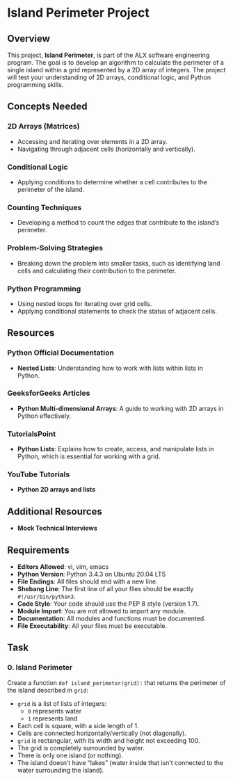 # Island Perimeter Project

## Overview

This project, **Island Perimeter**, is part of the ALX software engineering program. The goal is to develop an algorithm to calculate the perimeter of a single island within a grid represented by a 2D array of integers. The project will test your understanding of 2D arrays, conditional logic, and Python programming skills.

## Concepts Needed

### 2D Arrays (Matrices)

- Accessing and iterating over elements in a 2D array.
- Navigating through adjacent cells (horizontally and vertically).

### Conditional Logic

- Applying conditions to determine whether a cell contributes to the perimeter of the island.

### Counting Techniques

- Developing a method to count the edges that contribute to the island’s perimeter.

### Problem-Solving Strategies

- Breaking down the problem into smaller tasks, such as identifying land cells and calculating their contribution to the perimeter.

### Python Programming

- Using nested loops for iterating over grid cells.
- Applying conditional statements to check the status of adjacent cells.

## Resources

### Python Official Documentation

- **Nested Lists**: Understanding how to work with lists within lists in Python.

### GeeksforGeeks Articles

- **Python Multi-dimensional Arrays**: A guide to working with 2D arrays in Python effectively.

### TutorialsPoint

- **Python Lists**: Explains how to create, access, and manipulate lists in Python, which is essential for working with a grid.

### YouTube Tutorials

- **Python 2D arrays and lists**

## Additional Resources

- **Mock Technical Interviews**

## Requirements

- **Editors Allowed**: vi, vim, emacs
- **Python Version**: Python 3.4.3 on Ubuntu 20.04 LTS
- **File Endings**: All files should end with a new line.
- **Shebang Line**: The first line of all your files should be exactly `#!/usr/bin/python3`.
- **Code Style**: Your code should use the PEP 8 style (version 1.7).
- **Module Import**: You are not allowed to import any module.
- **Documentation**: All modules and functions must be documented.
- **File Executability**: All your files must be executable.

## Task

### 0. Island Perimeter

Create a function `def island_perimeter(grid):` that returns the perimeter of the island described in `grid`:

- `grid` is a list of lists of integers:
  - `0` represents water
  - `1` represents land
- Each cell is square, with a side length of 1.
- Cells are connected horizontally/vertically (not diagonally).
- `grid` is rectangular, with its width and height not exceeding 100.
- The grid is completely surrounded by water.
- There is only one island (or nothing).
- The island doesn’t have “lakes” (water inside that isn’t connected to the water surrounding the island).
